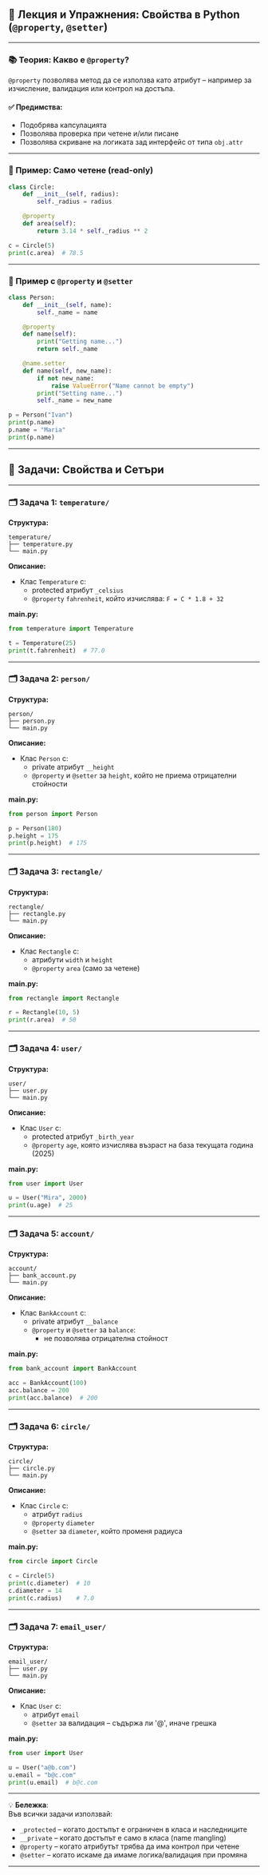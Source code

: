 ## 🧠 Лекция и Упражнения: Свойства в Python (`@property`, `@setter`)

---

### 📚 Теория: Какво е `@property`?

`@property` позволява метод да се използва като атрибут – например за изчисление, валидация или контрол на достъпа.

#### ✅ Предимства:
- Подобрява капсулацията
- Позволява проверка при четене и/или писане
- Позволява скриване на логиката зад интерфейс от типа `obj.attr`

---

### 🧪 Пример: Само четене (read-only)

```python
class Circle:
    def __init__(self, radius):
        self._radius = radius

    @property
    def area(self):
        return 3.14 * self._radius ** 2

c = Circle(5)
print(c.area)  # 78.5
```

---

### 🔁 Пример с `@property` и `@setter`

```python
class Person:
    def __init__(self, name):
        self._name = name

    @property
    def name(self):
        print("Getting name...")
        return self._name

    @name.setter
    def name(self, new_name):
        if not new_name:
            raise ValueError("Name cannot be empty")
        print("Setting name...")
        self._name = new_name

p = Person("Ivan")
print(p.name)
p.name = "Maria"
print(p.name)
```

---

## 🧩 Задачи: Свойства и Сетъри

---

### 🗂️ Задача 1: `temperature/`

**Структура:**
```
temperature/
├── temperature.py
└── main.py
```

**Описание:**
- Клас `Temperature` с:
  - protected атрибут `_celsius`
  - `@property` `fahrenheit`, който изчислява: `F = C * 1.8 + 32`

**main.py:**
```python
from temperature import Temperature

t = Temperature(25)
print(t.fahrenheit)  # 77.0
```

---

### 🗂️ Задача 2: `person/`

**Структура:**
```
person/
├── person.py
└── main.py
```

**Описание:**
- Клас `Person` с:
  - private атрибут `__height`
  - `@property` и `@setter` за `height`, който не приема отрицателни стойности

**main.py:**
```python
from person import Person

p = Person(180)
p.height = 175
print(p.height)  # 175
```

---

### 🗂️ Задача 3: `rectangle/`

**Структура:**
```
rectangle/
├── rectangle.py
└── main.py
```

**Описание:**
- Клас `Rectangle` с:
  - атрибути `width` и `height`
  - `@property` `area` (само за четене)

**main.py:**
```python
from rectangle import Rectangle

r = Rectangle(10, 5)
print(r.area)  # 50
```

---

### 🗂️ Задача 4: `user/`

**Структура:**
```
user/
├── user.py
└── main.py
```

**Описание:**
- Клас `User` с:
  - protected атрибут `_birth_year`
  - `@property` `age`, която изчислява възраст на база текущата година (2025)

**main.py:**
```python
from user import User

u = User("Mira", 2000)
print(u.age)  # 25
```

---

### 🗂️ Задача 5: `account/`

**Структура:**
```
account/
├── bank_account.py
└── main.py
```

**Описание:**
- Клас `BankAccount` с:
  - private атрибут `__balance`
  - `@property` и `@setter` за `balance`:
    - не позволява отрицателна стойност

**main.py:**
```python
from bank_account import BankAccount

acc = BankAccount(100)
acc.balance = 200
print(acc.balance)  # 200
```

---

### 🗂️ Задача 6: `circle/`

**Структура:**
```
circle/
├── circle.py
└── main.py
```

**Описание:**
- Клас `Circle` с:
  - атрибут `radius`
  - `@property` `diameter`
  - `@setter` за `diameter`, който променя радиуса

**main.py:**
```python
from circle import Circle

c = Circle(5)
print(c.diameter)  # 10
c.diameter = 14
print(c.radius)    # 7.0
```

---

### 🗂️ Задача 7: `email_user/`

**Структура:**
```
email_user/
├── user.py
└── main.py
```

**Описание:**
- Клас `User` с:
  - атрибут `email`
  - `@setter` за валидация – съдържа ли '@', иначе грешка

**main.py:**
```python
from user import User

u = User("a@b.com")
u.email = "b@c.com"
print(u.email)  # b@c.com
```

---

💡 **Бележка**:  
Във всички задачи използвай:

- `_protected` – когато достъпът е ограничен в класа и наследниците  
- `__private` – когато достъпът е само в класа (name mangling)  
- `@property` – когато атрибутът трябва да има контрол при четене  
- `@setter` – когато искаме да имаме логика/валидация при промяна

---

